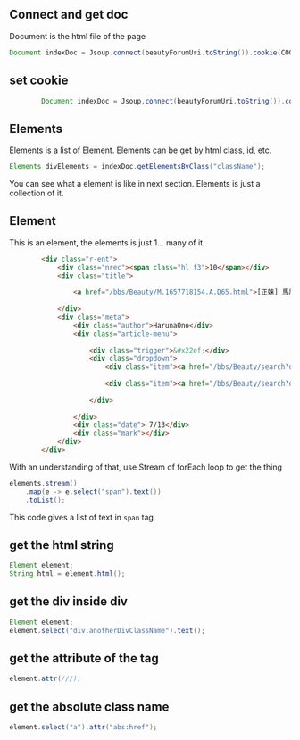 ## Connect and get doc

Document is the html file of the page
```java
Document indexDoc = Jsoup.connect(beautyForumUri.toString()).cookie(COOKIE, "1").get();
```

## set cookie
```java
        Document indexDoc = Jsoup.connect(beautyForumUri.toString()).cookie(COOKIE, "1").get();
```

## Elements

Elements is a list of Element. Elements can be get by html class, id, etc.
```java
Elements divElements = indexDoc.getElementsByClass("className");
```

You can see what a element is like in next section. Elements is just a collection of it.

## Element

This is an element, the elements is just 1... many of it.

```html
		<div class="r-ent">
			<div class="nrec"><span class="hl f3">10</span></div>
			<div class="title">
			
				<a href="/bbs/Beauty/M.1657718154.A.D65.html">[正妹] 馬尾 韓國女偶像篇</a>
			
			</div>
			<div class="meta">
				<div class="author">HarunaOno</div>
				<div class="article-menu">
					
					<div class="trigger">&#x22ef;</div>
					<div class="dropdown">
						<div class="item"><a href="/bbs/Beauty/search?q=thread%3A%5B%E6%AD%A3%E5%A6%B9%5D&#43;%E9%A6%AC%E5%B0%BE&#43;%E9%9F%93%E5%9C%8B%E5%A5%B3%E5%81%B6%E5%83%8F%E7%AF%87">搜尋同標題文章</a></div>
						
						<div class="item"><a href="/bbs/Beauty/search?q=author%3AHarunaOno">搜尋看板內 HarunaOno 的文章</a></div>
						
					</div>
					
				</div>
				<div class="date"> 7/13</div>
				<div class="mark"></div>
			</div>
		</div>
```

With an understanding of that, use Stream of forEach loop to get the thing
```java
elements.stream()
    .map(e -> e.select("span").text())
    .toList();
```
This code gives a list of text in `span` tag

## get the html string
```java
Element element;
String html = element.html();
```

## get the div inside div

```java
Element element;
element.select("div.anotherDivClassName").text();
```

## get the attribute of the tag
```java
element.attr(///);
```

## get the absolute class name
```java
element.select("a").attr("abs:href");
```
